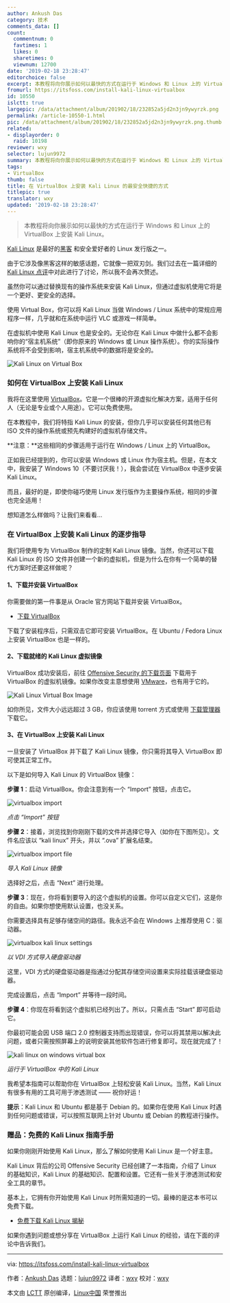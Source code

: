```yaml
---
author: Ankush Das
category: 技术
comments_data: []
count:
  commentnum: 0
  favtimes: 1
  likes: 0
  sharetimes: 0
  viewnum: 12700
date: '2019-02-18 23:28:47'
editorchoice: false
excerpt: 本教程将向你展示如何以最快的方式在运行于 Windows 和 Linux 上的 VirtualBox 上安装 Kali Linux。
fromurl: https://itsfoss.com/install-kali-linux-virtualbox
id: 10550
islctt: true
largepic: /data/attachment/album/201902/18/232852a5jd2n3jn9ywyrzk.png
permalink: /article-10550-1.html
pic: /data/attachment/album/201902/18/232852a5jd2n3jn9ywyrzk.png.thumb.jpg
related:
- displayorder: 0
  raid: 10198
reviewer: wxy
selector: lujun9972
summary: 本教程将向你展示如何以最快的方式在运行于 Windows 和 Linux 上的 VirtualBox 上安装 Kali Linux。
tags:
- VirtualBox
thumb: false
title: 在 VirtualBox 上安装 Kali Linux 的最安全快捷的方式
titlepic: true
translator: wxy
updated: '2019-02-18 23:28:47'
---
```



> 
> 本教程将向你展示如何以最快的方式在运行于 Windows 和 Linux 上的 VirtualBox 上安装 Kali Linux。
> 
> 
> 


[Kali Linux](https://www.kali.org/) 是最好的[黑客](https://itsfoss.com/linux-hacking-penetration-testing/) 和安全爱好者的 Linux 发行版之一。


由于它涉及像黑客这样的敏感话题，它就像一把双刃剑。我们过去在一篇详细的 [Kali Linux 点评](/article-10198-1.html)中对此进行了讨论，所以我不会再次赘述。


虽然你可以通过替换现有的操作系统来安装 Kali Linux，但通过虚拟机使用它将是一个更好、更安全的选择。


使用 Virtual Box，你可以将 Kali Linux 当做 Windows / Linux 系统中的常规应用程序一样，几乎就和在系统中运行 VLC 或游戏一样简单。


在虚拟机中使用 Kali Linux 也是安全的。无论你在 Kali Linux 中做什么都不会影响你的“宿主机系统”（即你原来的 Windows 或 Linux 操作系统）。你的实际操作系统将不会受到影响，宿主机系统中的数据将是安全的。


![Kali Linux on Virtual Box](/data/attachment/album/201902/18/232852a5jd2n3jn9ywyrzk.png)


### 如何在 VirtualBox 上安装 Kali Linux


我将在这里使用 [VirtualBox](https://www.virtualbox.org/)。它是一个很棒的开源虚拟化解决方案，适用于任何人（无论是专业或个人用途）。它可以免费使用。


在本教程中，我们将特指 Kali Linux 的安装，但你几乎可以安装任何其他已有 ISO 文件的操作系统或预先构建好的虚拟机存储文件。


**注意：**这些相同的步骤适用于运行在 Windows / Linux 上的 VirtualBox。


正如我已经提到的，你可以安装 Windows 或 Linux 作为宿主机。但是，在本文中，我安装了 Windows 10（不要讨厌我！），我会尝试在 VirtualBox 中逐步安装 Kali Linux。


而且，最好的是，即使你碰巧使用 Linux 发行版作为主要操作系统，相同的步骤也完全适用！


想知道怎么样做吗？让我们来看看…


### 在 VirtualBox 上安装 Kali Linux 的逐步指导


我们将使用专为 VirtualBox 制作的定制 Kali Linux 镜像。当然，你还可以下载 Kali Linux 的 ISO 文件并创建一个新的虚拟机，但是为什么在你有一个简单的替代方案时还要这样做呢？


#### 1、下载并安装 VirtualBox


你需要做的第一件事是从 Oracle 官方网站下载并安装 VirtualBox。


* [下载 VirtualBox](https://www.virtualbox.org/wiki/Downloads)


下载了安装程序后，只需双击它即可安装 VirtualBox。在 Ubuntu / Fedora Linux 上安装 VirtualBox 也是一样的。


#### 2、下载就绪的 Kali Linux 虚拟镜像


VirtualBox 成功安装后，前往 [Offensive Security 的下载页面](https://www.offensive-security.com/kali-linux-vm-vmware-virtualbox-image-download/) 下载用于 VirtualBox 的虚拟机镜像。如果你改变主意想使用 [VMware](https://itsfoss.com/install-vmware-player-ubuntu-1310/)，也有用于它的。


![Kali Linux Virtual Box Image](/data/attachment/album/201902/18/232853b1zt3thbw8tpbqtz.jpg)


如你所见，文件大小远远超过 3 GB，你应该使用 torrent 方式或使用 [下载管理器](https://itsfoss.com/4-best-download-managers-for-linux/) 下载它。


#### 3、在 VirtualBox 上安装 Kali Linux


一旦安装了 VirtualBox 并下载了 Kali Linux 镜像，你只需将其导入 VirtualBox 即可使其正常工作。


以下是如何导入 Kali Linux 的 VirtualBox 镜像：


**步骤 1**：启动 VirtualBox。你会注意到有一个 “Import” 按钮，点击它。


![virtualbox import](/data/attachment/album/201902/18/232856uxcwxo4waa4wectj.jpg)


*点击 “Import” 按钮*


**步骤 2**：接着，浏览找到你刚刚下载的文件并选择它导入（如你在下图所见）。文件名应该以 “kali linux” 开头，并以 “.ova” 扩展名结束。


![virtualbox import file](/data/attachment/album/201902/18/232858td3zwb3xzwxht1d1.jpg)


*导入 Kali Linux 镜像*


选择好之后，点击 “Next” 进行处理。


**步骤 3**：现在，你将看到要导入的这个虚拟机的设置。你可以自定义它们，这是你的自由。如果你想使用默认设置，也没关系。


你需要选择具有足够存储空间的路径。我永远不会在 Windows 上推荐使用 C：驱动器。


![virtualbox kali linux settings](/data/attachment/album/201902/18/232900cpp0o5oorol44pl0.jpg)


*以 VDI 方式导入硬盘驱动器*


这里，VDI 方式的硬盘驱动器是指通过分配其存储空间设置来实际挂载该硬盘驱动器。


完成设置后，点击 “Import” 并等待一段时间。


**步骤 4**：你现在将看到这个虚拟机已经列出了。所以，只需点击 “Start” 即可启动它。


你最初可能会因 USB 端口 2.0 控制器支持而出现错误，你可以将其禁用以解决此问题，或者只需按照屏幕上的说明安装其他软件包进行修复即可。现在就完成了！


![kali linux on windows virtual box](/data/attachment/album/201902/18/232901em6tdpfmezeted4o.jpg)


*运行于 VirtualBox 中的 Kali Linux*


我希望本指南可以帮助你在 VirtualBox 上轻松安装 Kali Linux。当然，Kali Linux 有很多有用的工具可用于渗透测试 —— 祝你好运！


**提示**：Kali Linux 和 Ubuntu 都是基于 Debian 的。如果你在使用 Kali Linux 时遇到任何问题或错误，可以按照互联网上针对 Ubuntu 或 Debian 的教程进行操作。


### 赠品：免费的 Kali Linux 指南手册


如果你刚刚开始使用 Kali Linux，那么了解如何使用 Kali Linux 是一个好主意。


Kali Linux 背后的公司 Offensive Security 已经创建了一本指南，介绍了 Linux 的基础知识，Kali Linux 的基础知识、配置和设置。它还有一些关于渗透测试和安全工具的章节。


基本上，它拥有你开始使用 Kali Linux 时所需知道的一切。最棒的是这本书可以免费下载。


* [免费下载 Kali Linux 揭秘](https://kali.training/downloads/Kali-Linux-Revealed-1st-edition.pdf)


如果你遇到问题或想分享在 VirtualBox 上运行 Kali Linux 的经验，请在下面的评论中告诉我们。




---


via: <https://itsfoss.com/install-kali-linux-virtualbox>


作者：[Ankush Das](https://itsfoss.com/author/ankush/) 选题：[lujun9972](https://github.com/lujun9972) 译者：[wxy](https://github.com/wxy) 校对：[wxy](https://github.com/wxy)


本文由 [LCTT](https://github.com/LCTT/TranslateProject) 原创编译，[Linux中国](https://linux.cn/) 荣誉推出